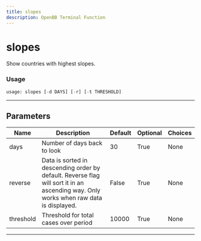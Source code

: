 ```yaml
---
title: slopes
description: OpenBB Terminal Function
---
```


# slopes

Show countries with highest slopes.

### Usage 
```python
usage: slopes [-d DAYS] [-r] [-t THRESHOLD]
```
---
## Parameters

| Name | Description | Default | Optional | Choices |
| ---- | ----------- | ------- | -------- | ------- |
| days | Number of days back to look | 30 | True | None |
| reverse | Data is sorted in descending order by default. Reverse flag will sort it in an ascending way. Only works when raw data is displayed. | False | True | None |
| threshold | Threshold for total cases over period | 10000 | True | None |
---
